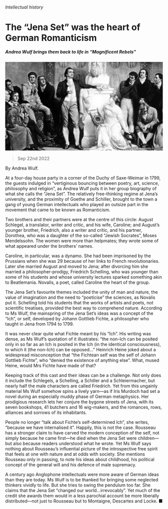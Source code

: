 ###### Intellectual history

# The “Jena Set” was the heart of German Romanticism 

##### Andrea Wulf brings them back to life in “Magnificent Rebels” 

![image](images/20220924_CUP503.jpg) 

> Sep 22nd 2022 

By Andrea Wulf. 

At a four-day house party in a corner of the Duchy of Saxe-Weimar in 1799, the guests indulged in “vertiginous bouncing between poetry, art, science, philosophy and religion”, as Andrea Wulf puts it in her group biography of what she calls the “Jena Set”. The relatively free-thinking regime at Jena’s university, and the proximity of Goethe and Schiller, brought to the town a gang of young German intellectuals who played an outsize part in the movement that came to be known as Romanticism.

Two brothers and their partners were at the centre of this circle: August Schlegel, a translator, writer and critic, and his wife, Caroline; and August’s younger brother, Friedrich, also a writer and critic, and his partner, Dorothea, who was a daughter of the so-called “Jewish Socrates”, Moses Mendelssohn. The women were more than helpmates; they wrote some of what appeared under the brothers’ names. 

Caroline, in particular, was a dynamo. She had been imprisoned by the Prussians when she was 29 because of her links to French revolutionaries. Later she married August and moved to Jena; after divorcing him she married a philosopher-prodigy, Friedrich Schelling, who was younger than some of his students and whose university lectures sparked something akin to Beatlemania. Novalis, a poet, called Caroline the heart of the group.

The Jena Set’s favourite themes included the unity of man and nature, the value of imagination and the need to “poeticise” the sciences, as Novalis put it. Schelling told his students that the works of artists and poets, not scientific treatises, provided the best way to comprehend nature. According to Ms Wulf, the mainspring of the Jena Set’s ideas was a concept of the “Ich”, or self, developed by Johann Gottlieb Fichte, a philosopher who taught in Jena from 1794 to 1799. 

It was never clear quite what Fichte meant by his “Ich”. His writing was dense, as Ms Wulf’s quotation of it illustrates: “the non-Ich can be posited only in so far as an Ich is posited in the Ich (in the identical consciousness), to which it (the non-Ich) can be opposed…” Heinrich Heine joked about a widespread misconception that “the Fichtean self was the self of Johann Gottlieb Fichte”, who “denied the existence of anything else”. What, mused Heine, would Mrs Fichte have made of that?

Keeping track of this cast and their ideas can be a challenge. Not only does it include the Schlegels, a Schelling, a Schiller and a Schleiermacher, but nearly half the male characters are called Friedrich. Yet from this ungainly material Ms Wulf somehow spins a lively yarn—as if Iris Murdoch had set a novel during an especially muddy phase of German metaphysics. Her prodigious research lets her conjure the bygone streets of Jena, with its seven bookshops, 41 butchers and 16 wig-makers, and the romances, rows, alliances and sorrows of its inhabitants.

People no longer “talk about Fichte’s self-determined Ich”, she writes, “because we have internalised it”. Happily, this is not the case. Rousseau has a stronger claim to have carved the modern conception of the self, not simply because he came first—he died when the Jena Set were children—but also because readers understood what he wrote. Yet Ms Wulf says nothing about Rousseau’s influential picture of the introspective free spirit that feels at one with nature and at odds with society. She mentions Rousseau only in passing, to note his ideas about childhood, his political concept of the general will and his defence of male supremacy.

A century ago Anglophone intellectuals were more aware of German ideas than they are today. Ms Wulf is to be thanked for bringing some neglected thinkers vividly to life. But she tries to swing the pendulum too far. She claims that the Jena Set “changed our world…irrevocably”. Yet much of the credit she awards them would in a less parochial account be more liberally distributed—not just to Rousseau but to Montaigne, Descartes and Locke. ■

